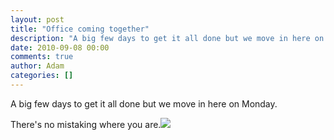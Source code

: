 ```yaml
---
layout: post
title: "Office coming together"
description: "A big few days to get it all done but we move in here on Monday. There's no mistaking where you are."
date: 2010-09-08 00:00
comments: true
author: Adam
categories: []
---
```


A big few days to get it all done but we move in here on Monday. <p /> There's no mistaking where you are.<img src="/images/office-coming-together/photo.jpg">
